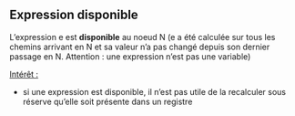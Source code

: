## Expression disponible 

L’expression e est <b>disponible</b> au noeud N (e a été calculée sur tous les chemins arrivant en N et sa valeur n’a pas changé depuis son dernier passage en N. Attention : une expression n’est pas une variable)

<u>Intérêt :</u>

* si une expression est disponible, il n’est pas utile de la recalculer sous réserve qu’elle soit présente dans un registre
